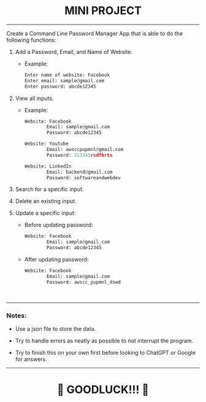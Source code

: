 <h1 align="center">MINI PROJECT</h1>
<hr>

Create a Command Line Password Manager App that is able to do the following functions:

1. Add a Password, Email, and Name of Website.
   - Example:
     ```python
     Enter name of website: Facebook
     Enter email: sample@gmail.com
     Enter password: abcde12345
     ```

2. View all inputs.
   - Example:
     ```python
     Website: Facebook
             Email: sample@gmail.com
             Password: abcde12345
     
     Website: Youtube
             Email: awsccpupmnl@gmail.com
             Password: 213345rsdfhrts
     
     Website: LinkedIn
             Email: backend@gmail.com
             Password: softwareandwebdev
     ```

3. Search for a specific input.

4. Delete an existing input.

5. Update a specific input:
   
   - Before updating password:
     ```python
     Website: Facebook
             Email: sample@gmail.com
             Password: abcde12345
     ```
   - After updating password:
     ```python
     Website: Facebook
             Email: sample@gmail.com
             Password: awscc_pupmnl_dswd
     ```

<br>
<hr>

### Notes:

* Use a json file to store the data.

* Try to handle errors as neatly as possible to not interrupt the program.

* Try to finish this on your own first before looking to ChatGPT or Google for answers.

<hr>

<h1 align="center">🤗 GOODLUCK!!! 🤗</h1>
